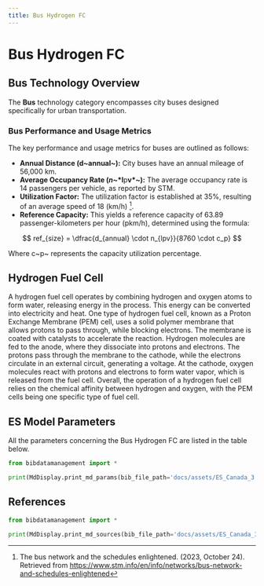 ```yaml
---
title: Bus Hydrogen FC
---
```


# Bus Hydrogen FC

## Bus Technology Overview

The **Bus** technology category encompasses city buses designed
specifically for urban transportation.

### Bus Performance and Usage Metrics

The key performance and usage metrics for buses are outlined as follows:

- **Annual Distance (d~annual~):** City buses
  have an annual mileage of 56,000 km.
- **Average Occupancy Rate (*n*~*l**p**v*~):** The average
  occupancy rate is 14 passengers per vehicle, as reported by STM.
- **Utilization Factor:** The utilization factor is established at
  35%, resulting of an average speed of 18 (km/h) [^1].
- **Reference Capacity:** This yields a reference capacity of 63.89
  passenger-kilometers per hour (pkm/h), determined using the formula:

$$
ref_{size} = \dfrac{d_{annual} \cdot n_{lpv}}{8760 \cdot c_p}
$$

Where c~p~ represents the capacity utilization percentage.

[^1]: The bus network and the schedules enlightened. (2023, October 24).
Retrieved from
<https://www.stm.info/en/info/networks/bus-network-and-schedules-enlightened>

## Hydrogen Fuel Cell

A hydrogen fuel cell operates by combining hydrogen and oxygen atoms to
form water, releasing energy in the process. This energy can be
converted into electricity and heat. One type of hydrogen fuel cell,
known as a Proton Exchange Membrane (PEM) cell, uses a solid polymer
membrane that allows protons to pass through, while blocking electrons.
The membrane is coated with catalysts to accelerate the reaction.
Hydrogen molecules are fed to the anode, where they dissociate into
protons and electrons. The protons pass through the membrane to the
cathode, while the electrons circulate in an external circuit,
generating a voltage. At the cathode, oxygen molecules react with
protons and electrons to form water vapor, which is released from the
fuel cell. Overall, the operation of a hydrogen fuel cell relies on the
chemical affinity between hydrogen and oxygen, with the PEM cells being
one specific type of fuel cell.

## ES Model Parameters

All the parameters concerning the Bus Hydrogen FC are listed in the
table below.

```python exec="on"
from bibdatamanagement import *

print(MdDisplay.print_md_params(bib_file_path='docs/assets/ES_Canada_3.bib', filter_entry='BUS_FC_H2'))
```

## References

```python exec="on"
from bibdatamanagement import *

print(MdDisplay.print_md_sources(bib_file_path='docs/assets/ES_Canada_3.bib', filter_entry='BUS_FC_H2'))
```
